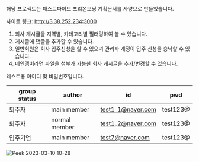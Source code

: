 
해당 프로젝트는 패스트파이브 프리온보딩 기획문서를 사양으로 만들었습니다.

사이트 링크: http://3.38.252.234:3000

1. 회사 게시글을 지역별, 카테고리별 필터링하여 볼 수 있습니다.
2. 게시글에 댓글을 추가할 수 있습니다.
3. 일반회원은 회사 입주신청을 할 수 있으며 관리자 계정이 입주 신청을 승낙할 수 있습니다.
4. 메인멤버라면 파일을 첨부가 가능한 회사 게시글을 추가/변경할 수 있습니다.

테스트용 아이디 및 비밀번호입니다.

| group status | author        | id                | pwd      |
|--------------|---------------|-------------------|----------|
| 퇴주자         | main member   | test1_1@naver.com | test123@ |
| 퇴주자        | normal member | test1_2@naver.com | test123@ |
| 입주기업       | main member   | test7@naver.com   | test123@ |

![Peek 2023-03-10 10-28](https://user-images.githubusercontent.com/35091494/224199884-b5b0ff16-6440-443e-b79f-53646b77470e.gif)
